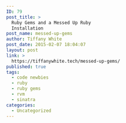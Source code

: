 ```yaml
---
ID: 79
post_title: >
  Ruby Gems and a Messed Up Ruby
  Installation
post_name: messed-up-gems
author: Tiffany White
post_date: 2015-02-07 18:04:07
layout: post
link: >
  https://tiffanywhite.tech/messed-up-gems/
published: true
tags:
  - code newbies
  - ruby
  - ruby gems
  - rvm
  - sinatra
categories:
  - Uncategorized
---
```

